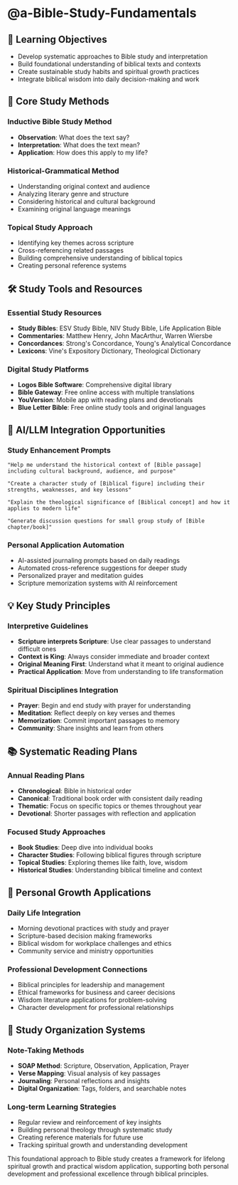 # @a-Bible-Study-Fundamentals

## 🎯 Learning Objectives
- Develop systematic approaches to Bible study and interpretation
- Build foundational understanding of biblical texts and contexts
- Create sustainable study habits and spiritual growth practices
- Integrate biblical wisdom into daily decision-making and work

## 📖 Core Study Methods

### Inductive Bible Study Method
- **Observation**: What does the text say?
- **Interpretation**: What does the text mean?
- **Application**: How does this apply to my life?

### Historical-Grammatical Method
- Understanding original context and audience
- Analyzing literary genre and structure
- Considering historical and cultural background
- Examining original language meanings

### Topical Study Approach
- Identifying key themes across scripture
- Cross-referencing related passages
- Building comprehensive understanding of biblical topics
- Creating personal reference systems

## 🛠️ Study Tools and Resources

### Essential Study Resources
- **Study Bibles**: ESV Study Bible, NIV Study Bible, Life Application Bible
- **Commentaries**: Matthew Henry, John MacArthur, Warren Wiersbe
- **Concordances**: Strong's Concordance, Young's Analytical Concordance
- **Lexicons**: Vine's Expository Dictionary, Theological Dictionary

### Digital Study Platforms
- **Logos Bible Software**: Comprehensive digital library
- **Bible Gateway**: Free online access with multiple translations
- **YouVersion**: Mobile app with reading plans and devotionals
- **Blue Letter Bible**: Free online study tools and original languages

## 🚀 AI/LLM Integration Opportunities

### Study Enhancement Prompts
```
"Help me understand the historical context of [Bible passage] including cultural background, audience, and purpose"

"Create a character study of [Biblical figure] including their strengths, weaknesses, and key lessons"

"Explain the theological significance of [Biblical concept] and how it applies to modern life"

"Generate discussion questions for small group study of [Bible chapter/book]"
```

### Personal Application Automation
- AI-assisted journaling prompts based on daily readings
- Automated cross-reference suggestions for deeper study
- Personalized prayer and meditation guides
- Scripture memorization systems with AI reinforcement

## 💡 Key Study Principles

### Interpretive Guidelines
- **Scripture interprets Scripture**: Use clear passages to understand difficult ones
- **Context is King**: Always consider immediate and broader context
- **Original Meaning First**: Understand what it meant to original audience
- **Practical Application**: Move from understanding to life transformation

### Spiritual Disciplines Integration
- **Prayer**: Begin and end study with prayer for understanding
- **Meditation**: Reflect deeply on key verses and themes
- **Memorization**: Commit important passages to memory
- **Community**: Share insights and learn from others

## 📚 Systematic Reading Plans

### Annual Reading Plans
- **Chronological**: Bible in historical order
- **Canonical**: Traditional book order with consistent daily reading
- **Thematic**: Focus on specific topics or themes throughout year
- **Devotional**: Shorter passages with reflection and application

### Focused Study Approaches
- **Book Studies**: Deep dive into individual books
- **Character Studies**: Following biblical figures through scripture
- **Topical Studies**: Exploring themes like faith, love, wisdom
- **Historical Studies**: Understanding biblical timeline and context

## 🎯 Personal Growth Applications

### Daily Life Integration
- Morning devotional practices with study and prayer
- Scripture-based decision making frameworks
- Biblical wisdom for workplace challenges and ethics
- Community service and ministry opportunities

### Professional Development Connections
- Biblical principles for leadership and management
- Ethical frameworks for business and career decisions
- Wisdom literature applications for problem-solving
- Character development for professional relationships

## 🔧 Study Organization Systems

### Note-Taking Methods
- **SOAP Method**: Scripture, Observation, Application, Prayer
- **Verse Mapping**: Visual analysis of key passages
- **Journaling**: Personal reflections and insights
- **Digital Organization**: Tags, folders, and searchable notes

### Long-term Learning Strategies
- Regular review and reinforcement of key insights
- Building personal theology through systematic study
- Creating reference materials for future use
- Tracking spiritual growth and understanding development

This foundational approach to Bible study creates a framework for lifelong spiritual growth and practical wisdom application, supporting both personal development and professional excellence through biblical principles.